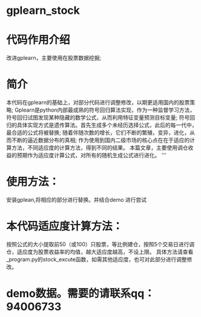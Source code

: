 # gplearn_stock
# 代码作用介绍 
 改进gplearn，主要使用在股票数据挖掘;
# 简介
 本代码在gplearn的基础上，对部分代码进行调整修改，以期更适用国内的股票策略;
 Gplearn是python内部最成熟的符号回归算法实现，作为一种监督学习方法，符号回归试图发现某种隐藏的数学公式，从而利用特征变量预测目标变量;
 符号回归的具体实现方式是遗传算法。首先生成多个未经历选择公式，此后的每一代中，最合适的公式将被替换;
 随着伴随次数的增长，它们不断的繁殖，变异，进化，从而不断的逼近数据分布的真相;
 作为使用到国内二级市场的核心点在在于适应的计算方法，不同适应度的计算方法，得到不同的结果。
 本篇文章，主要使用调仓收益的预期作为适应度计算公式，对所有的随机生成公式进行进化。
 '''
# 使用方法：
 安装gplean,将相应的部分进行替换。并结合demo 进行尝试
# 本代码适应度计算方法：
 按照公式的大小提取前50（或100）只股票，等比例建仓，按照5个交易日进行调仓，适应度为股票收益率的均值，越大适应度越高，不设上限。
 具体方法请查看_program.py的stock_excute函数，如需其他适应度，也可对此部分进行调整修改。
# demo数据。需要的请联系qq：94006733
